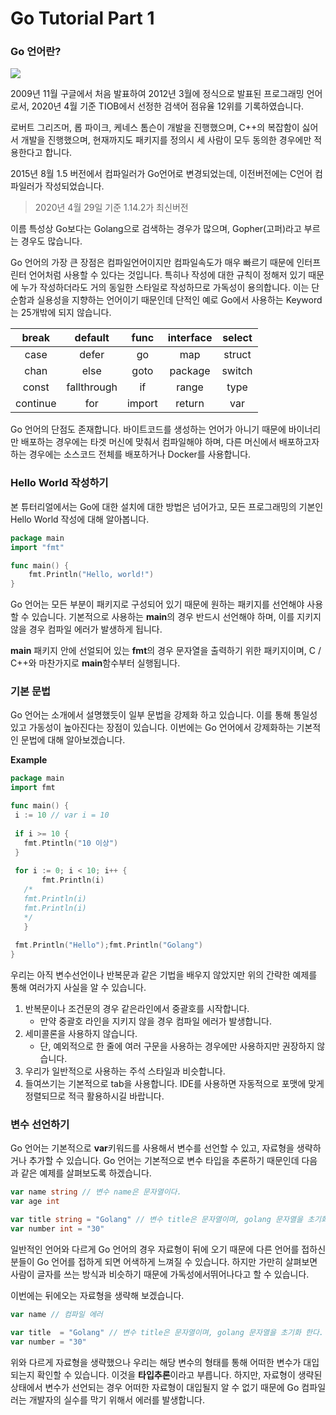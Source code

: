# Go Tutorial Part 1

### Go 언어란? 

![](https://w.namu.la/s/8a71d4575703f8b5797069b7faac3f5990ee00788aa7ca5a386c4ee79a4ba51c67ab73ab708b8aba4266f63403e4c0b175c5541356c523f115eed1eb5958ee5d8b93e51d97207b1d2403e1a8dc1848ef217d5cfbf4f36d124b7d9e59ac65b153)

 2009년 11월 구글에서 처음 발표하여 2012년 3월에 정식으로 발표된 프로그래밍 언어로서, 2020년 4월 기준 TIOB에서 선정한 검색어 점유율 12위를 기록하였습니다. 

 로버트 그리즈머, 롭 파이크, 케네스 톰슨이 개발을 진행했으며,  C++의 복잡함이 싫어서 개발을 진행했으며, 현재까지도 패키지를 정의시 세 사람이 모두 동의한 경우에만 적용한다고 합니다.

 2015년 8월 1.5 버전에서 컴파일러가 Go언어로 변경되었는데, 이전버전에는 C언어 컴파일러가 작성되었습니다. 

> 2020년 4월 29일 기준 1.14.2가 최신버전 

 이름 특성상 Go보다는 Golang으로 검색하는 경우가 많으며, Gopher(고퍼)라고 부르는 경우도 많습니다. 

 Go 언어의 가장 큰 장점은 컴파일언어이지만 컴파일속도가 매우 빠르기 때문에 인터프린터 언어처럼 사용할 수 있다는 것입니다.  특히나 작성에 대한 규칙이 정해저 있기 때문에 누가 작성하더라도 거의 동일한 스타일로 작성하므로 가독성이 용의합니다. 이는 단순함과 실용성을 지향하는 언어이기 때문인데 단적인 예로 Go에서 사용하는 Keyword는 25개밖에 되지 않습니다. 

|  break   |   default   |  func  | interface | select |
| :------: | :---------: | :----: | :-------: | :----: |
|   case   |    defer    |   go   |    map    | struct |
|   chan   |    else     |  goto  |  package  | switch |
|  const   | fallthrough |   if   |   range   |  type  |
| continue |     for     | import |  return   |  var   |

 Go 언어의 단점도 존재합니다. 바이트코드를 생성하는 언어가 아니기 때문에 바이너리만 배포하는 경우에는 타겟 머신에 맞춰서 컴파일해야 하며, 다른 머신에서 배포하고자 하는 경우에는 소스코드 전체를 배포하거나 Docker를 사용합니다. 



### Hello World 작성하기

 본 튜터리얼에서는 Go에 대한 설치에 대한 방법은 넘어가고, 모든 프로그래밍의 기본인 Hello World 작성에 대해 알아봅니다. 

```go
package main
import "fmt"

func main() {
	fmt.Println("Hello, world!")
}
```

Go 언어는 모든 부분이 패키지로 구성되어 있기 때문에 원하는 패키지를 선언해야 사용할 수 있습니다. 기본적으로 사용하는 **main**의 경우 반드시 선언해야 하며, 이를 지키지 않을 경우 컴파일 에러가 발생하게 됩니다. 

 **main** 패키지 안에 선얼되어 있는 **fmt**의 경우 문자열을 출력하기 위한 패키지이며, C / C++와 마찬가지로 **main**함수부터 실행됩니다. 



### 기본 문법

 Go 언어는 소개에서 설명했듯이 일부 문법을 강제화 하고 있습니다. 이를 통해 통일성있고 가동성이 높아진다는 장점이 있습니다. 이번에는 Go 언어에서 강제화하는 기본적인 문법에 대해 알아보겠습니다. 



**Example**

 ```go
package main
import fmt

func main() {
  i := 10 // var i = 10 
  
  if i >= 10 {
    fmt.Ptintln("10 이상")
  } 
  
  for i := 0; i < 10; i++ {
		fmt.Println(i)
    /*
    fmt.Println(i)
    fmt.Println(i)
    */
	}
  
  fmt.Println("Hello");fmt.Println("Golang")
}
 ```

 우리는 아직 변수선언이나 반복문과 같은 기법을 배우지 않았지만 위의 간략한 예제를 통해 여러가지 사실을 알 수 있습니다. 

1. 반복문이나 조건문의 경우 같은라인에서 중괄호를 시작합니다.
   *  만약 중괄호 라인을 지키지 않을 경우 컴파일 에러가 발생합니다. 
2. 세미콜론을 사용하지 않습니다. 
   * 단, 예외적으로 한 줄에 여러 구문을 사용하는 경우에만 사용하지만 권장하지 않습니다. 
3. 우리가 일반적으로 사용하는 주석 스타일과 비슷합니다. 
4. 들여쓰기는 기본적으로 tab을 사용합니다. IDE를 사용하면 자동적으로 포맷에 맞게 정렬되므로 적극 활용하시길 바랍니다. 



### 변수 선언하기

 Go 언어는 기본적으로 **var**키워드를 사용해서 변수를 선언할 수 있고, 자료형을 생략하거나 추가할 수 있습니다. Go 언어는 기본적으로 변수 타입을 추론하기 때문인데 다음과 같은 예제를 살펴보도록 하겠습니다. 

```go
var name string // 변수 name은 문자열이다. 
var age int 

var title string = "Golang" // 변수 title은 문자열이며, golang 문자열을 초기화(대입) 한다. 
var number int = "30"
```

 일반적인 언어와 다르게 Go 언어의 경우 자료형이 뒤에 오기 때문에 다른 언어를 접하신 분들이 Go 언어를 접하게 되면 어색하게 느껴질 수 있습니다. 하지만 가만히 살펴보면 사람이 글자를 쓰는 방식과 비슷하기 때문에 가독성에서뛰어나다고 할 수 있습니다. 

 이번에는 뒤에오는 자료형을 생략해 보겠습니다. 

```go
var name // 컴파일 에러

var title  = "Golang" // 변수 title은 문자열이며, golang 문자열을 초기화 한다. 
var number = "30"
```

 위와 다르게 자료형을 생략했으나 우리는 해당 변수의 형태를 통해 어떠한 변수가 대입되는지 확인할 수 있습니다. 이것을 **타입추론**이라고 부릅니다. 하지만, 자료형이 생략된 상태에서 변수가 선언되는 경우 어떠한 자료형이 대입될지 알 수 없기 때문에 Go 컴파일러는 개발자의 실수를 막기 위해서 에러를 발생합니다. 

